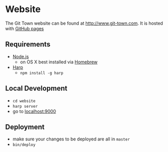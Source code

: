 # Website

The Git Town website can be found at <http://www.git-town.com>.
It is hosted with [GitHub pages](https://pages.github.com/)

## Requirements

* [Node.js](https://nodejs.org)
  * on OS X best installed via [Homebrew](http://brew.sh)
* [Harp](http://harpjs.com)
  * `npm install -g harp`

## Local Development

* `cd website`
* `harp server`
* go to [localhost:9000](http://localhost:9000)

## Deployment

* make sure your changes to be deployed are all in `master`
* `bin/deploy`
